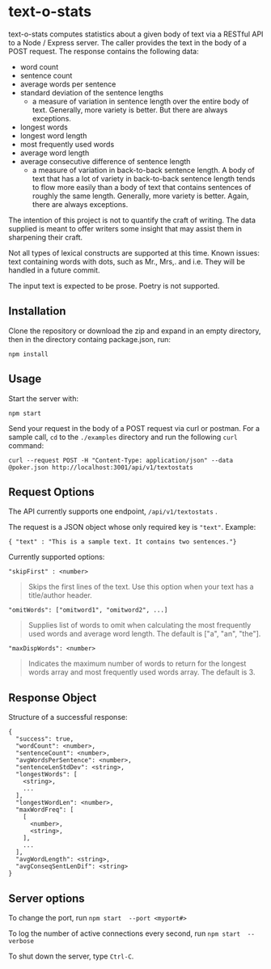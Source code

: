 # text-o-stats

text-o-stats computes statistics about a given body of text via a RESTful API to a Node / Express server. The caller provides the text in the body of a POST request. The response contains the following data:

* word count
* sentence count
* average words per sentence
* standard deviation of the sentence lengths
  * a measure of variation in sentence length over the entire body of text. Generally, more variety is better. But there are always exceptions.
* longest words
* longest word length
* most frequently used words
* average word length
* average consecutive difference of sentence length
  * a measure of variation in back-to-back sentence length. A body of text that has a lot of variety in back-to-back sentence length tends to flow more easily than a body of text that contains sentences of roughly the same length. Generally, more variety is better. Again, there are always exceptions.

The intention of this project is not to quantify the craft of writing. The data supplied is meant to offer writers some insight that may assist them in sharpening their craft.

Not all types of lexical constructs are supported at this time. Known issues: text containing words with dots, such as Mr., Mrs,. and i.e. They will be handled in a future commit.

The input text is expected to be prose. Poetry is not supported.

## Installation

Clone the repository or download the zip and expand in an empty directory, then in the directory containg package.json, run:

`npm install`

## Usage

Start the server with:

`npm start`

Send your request in the body of a POST request via curl or postman. For a sample call, `cd` to the `./examples` directory and run the following `curl` command:

`curl --request POST -H "Content-Type: application/json" --data @poker.json http://localhost:3001/api/v1/textostats`



## Request Options

The API currently supports one endpoint, `/api/v1/textostats` .

The request is a JSON object whose only required key is `"text"`. Example:

`{ "text" : "This is a sample text. It contains two sentences."}`

Currently supported options:

`"skipFirst" : <number> `          
> Skips the first <number> lines of the text. Use this option when your text has a title/author header.

   
`"omitWords": ["omitword1", "omitword2", ...]`
> Supplies list of words to omit when calculating the most frequently used words and average word length. The default is ["a", "an", "the"].

`"maxDispWords": <number>`

> Indicates the maximum number of words to return for the longest words array and most frequently used words array. The default is 3.



## Response Object

Structure of a successful response:
```
{
  "success": true,
  "wordCount": <number>,
  "sentenceCount": <number>,
  "avgWordsPerSentence": <number>,
  "sentenceLenStdDev": <string>,
  "longestWords": [
    <string>,
    ...
  ],
  "longestWordLen": <number>,
  "maxWordFreq": [
    [
      <number>,
      <string>,
    ],
    ...
  ],
  "avgWordLength": <string>,
  "avgConseqSentLenDif": <string>
}
```

## Server options

To change the port, run `npm start  --port <myport#>` 

To log the number of active connections every second, run `npm start  --verbose` 

To shut down the server, type `Ctrl-C`.











